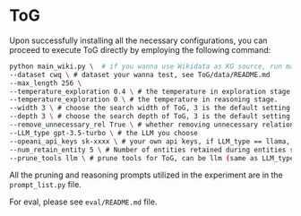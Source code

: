 # ToG

Upon successfully installing all the necessary configurations, you can proceed to execute ToG directly by employing the following command:

```sh
python main_wiki.py \  # if you wanna use Wikidata as KG source, run main_wiki.py
--dataset cwq \ # dataset your wanna test, see ToG/data/README.md
--max_length 256 \ 
--temperature_exploration 0.4 \ # the temperature in exploration stage.
--temperature_exploration 0 \ # the temperature in reasoning stage.
--width 3 \ # choose the search width of ToG, 3 is the default setting.
--depth 3 \ # choose the search depth of ToG, 3 is the default setting.
--remove_unnecessary_rel True \ # whether removing unnecessary relations.
--LLM_type gpt-3.5-turbo \ # the LLM you choose
--opeani_api_keys sk-xxxx \ # your own api keys, if LLM_type == llama, this parameter would be rendered ineffective.
--num_retain_entity 5 \ # Number of entities retained during entities search.
--prune_tools llm \ # prune tools for ToG, can be llm (same as LLM_type), bm25 or sentencebert.
```

All the pruning and reasoning prompts utilized in the experiment are in the `prompt_list.py` file.

For eval, please see `eval/README.md` file.
